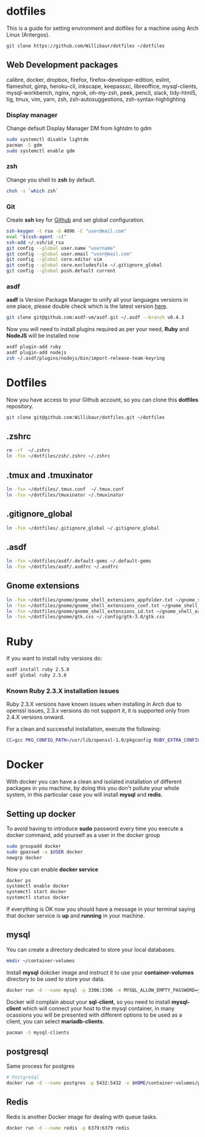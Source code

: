 # dotfiles

This is a guide for setting environment and dotfiles for a machine using Arch Linux (Antergos).

```sh
git clone https://github.com/Willibaur/dotfiles ~/dotfiles
```

## Web Development packages

calibre, docker, dropbox, firefox, firefox-developer-edition, eslint, flameshot,
gimp, heroku-cli, inkscape, keepassxc, libreoffice, mysql-clients,
mysql-workbench, nginx, ngrok, oh-my-zsh, peek, pencil, slack, tidy-html5, tig,
tmux, vim, yarn, zsh, zsh-autosuggestions, zsh-syntax-highlighting


### Display manager

Change default Display Manager DM from lightdm to gdm

```sh
sudo systemctl disable lightdm
pacman -S gdm
sudo systemctl enable gdm
```


### zsh

Change you shell to **zsh** by default.

```sh
chsh -s `which zsh`
```


### Git

Create **ssh** key for [Github](https://github.com/Willibaur) and set global configuration.

```sh
ssh-keygen -t rsa -b 4096 -C "user@mail.com"
eval "$(ssh-agent -s)"
ssh-add ~/.ssh/id_rsa
git config --global user.name "username"
git config --global user.email "user@mail.com"
git config --global core.editor vim
git config --global core.excludesfile ~/.gitignore_global
git config --global push.default current

```


### asdf

**asdf** is Version Package Manager to unify all your languages versions in one place, please double check which is the latest version [here](https://github.com/asdf-vm/asdf).

```sh
git clone git@github.com:asdf-vm/asdf.git ~/.asdf --branch v0.4.3
```

Now you will need to install plugins required as per your need, **Ruby** and **NodeJS** will be installed now

```sh
asdf plugin-add ruby
asdf plugin-add nodejs
zsh ~/.asdf/plugins/nodejs/bin/import-release-team-keyring
```


# Dotfiles

Now you have access to your Github account, so you can clone this **dotfiles** repository.

```sh
git clone git@github.com:Willibaur/dotfiles.git ~/dotfiles
```


## .zshrc

```sh
rm -rf  ~/.zshrc
ln -fsn ~/dotfiles/zsh/.zshrc ~/.zshrc
```


## .tmux and .tmuxinator

```sh
ln -fsn ~/dotfiles/.tmux.conf  ~/.tmux.conf
ln -fsn ~/dotfiles/tmuxinator ~/.tmuxinator
```


## .gitignore_global

```sh
ln -fsn ~/dotfiles/.gitignore_global ~/.gitignore_global
```


## .asdf

```sh
ln -fsn ~/dotfiles/asdf/.default-gems ~/.default-gems
ln -fsn ~/dotfiles/asdf/.asdfrc ~/.asdfrc
```


## Gnome extensions

```sh
ln -fsn ~/dotfiles/gnome/gnome_shell_extensions_appfolder.txt ~/gnome_shell_extensions_appfolder.txt
ln -fsn ~/dotfiles/gnome/gnome_shell_extensions_conf.txt ~/gnome_shell_extensions_conf.txt
ln -fsn ~/dotfiles/gnome/gnome_shell_extensions_id.txt ~/gnome_shell_extensions_id.txt
ln -fsn ~/dotfiles/gnome/gtk.css ~/.config/gtk-3.0/gtk.css
```


# Ruby

If you want to install ruby versions do:

```sh
asdf install ruby 2.5.0
asdf global ruby 2.5.0
```


### Known Ruby 2.3.X installation issues

Ruby 2.3.X versions have known issues when installing in Arch due to openssl issues, 2.3.x
versions do not support it, it is supported only from 2.4.X versions onward.

For a clean and successful installation, execute the following:

```sh
CC=gcc PKG_CONFIG_PATH=/usr/lib/openssl-1.0/pkgconfig RUBY_EXTRA_CONFIGURE_OPTIONS="--with-openssl-dir=/usr/lib/openssl-1.0" asdf install ruby 2.3.X
```


# Docker

With docker you can have a clean and isolated installation of different packages in you machine,
by doing this you don't pollute your whole system, in this particular case you will install
**mysql** and **redis**.


## Setting up docker

To avoid having to introduce **sudo** password every time you execute a docker command, add
yourself as a user in the docker group

```sh
sudo groupadd docker
sudo gpasswd -a $USER docker
newgrp docker
```

Now you can enable **docker service**

```sh
docker ps
systemctl enable docker
systemctl start docker
systemctl status docker
```

If everything is OK now you should have a message in your terminal saying that docker service is
**up** and **running** in your machine.


## mysql

You can create a directory dedicated to store your local databases.

```sh
mkdir ~/container-volumes
```

Install **mysql** dokcker image and instruct it to use your **container-volumes** directory to be
used to store your data.

```sh
docker run -d --name mysql -p 3306:3306 -e MYSQL_ALLOW_EMPTY_PASSWORD=yes -v $HOME/container-volumes/mysql/datadir:/var/lib/mysql mysql:5.6
```

Docker will complain about your **sql-client**, so you need to install **mysql-client** which will
connect your host to the mysql container, in many ocassions you will be presented with different
options to be used as a client, you can select **mariadb-clients**.

```sh
pacman -S mysql-clients
```


## postgresql

Same process for postgres

```sh
# PostgreSql
docker run -d --name postgres -p 5432:5432 -v $HOME/container-volumes/postgres:/var/lib/postgresql/data postgres:11.0
```

## Redis

Redis is another Docker image for dealing with queue tasks.

```sh
docker run -d --name redis -p 6379:6379 redis
```
